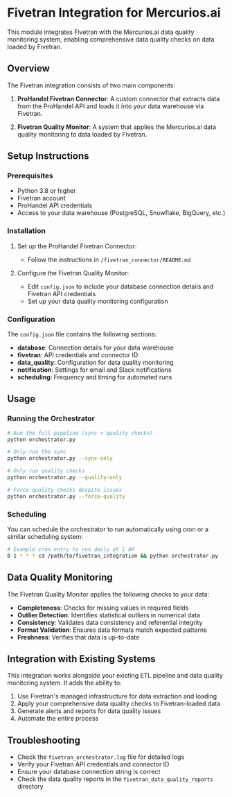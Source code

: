 # Fivetran Integration for Mercurios.ai

This module integrates Fivetran with the Mercurios.ai data quality monitoring system, enabling comprehensive data quality checks on data loaded by Fivetran.

## Overview

The Fivetran integration consists of two main components:

1. **ProHandel Fivetran Connector**: A custom connector that extracts data from the ProHandel API and loads it into your data warehouse via Fivetran.

2. **Fivetran Quality Monitor**: A system that applies the Mercurios.ai data quality monitoring to data loaded by Fivetran.

## Setup Instructions

### Prerequisites

- Python 3.8 or higher
- Fivetran account
- ProHandel API credentials
- Access to your data warehouse (PostgreSQL, Snowflake, BigQuery, etc.)

### Installation

1. Set up the ProHandel Fivetran Connector:
   - Follow the instructions in `/fivetran_connector/README.md`

2. Configure the Fivetran Quality Monitor:
   - Edit `config.json` to include your database connection details and Fivetran API credentials
   - Set up your data quality monitoring configuration

### Configuration

The `config.json` file contains the following sections:

- **database**: Connection details for your data warehouse
- **fivetran**: API credentials and connector ID
- **data_quality**: Configuration for data quality monitoring
- **notification**: Settings for email and Slack notifications
- **scheduling**: Frequency and timing for automated runs

## Usage

### Running the Orchestrator

```bash
# Run the full pipeline (sync + quality checks)
python orchestrator.py

# Only run the sync
python orchestrator.py --sync-only

# Only run quality checks
python orchestrator.py --quality-only

# Force quality checks despite issues
python orchestrator.py --force-quality
```

### Scheduling

You can schedule the orchestrator to run automatically using cron or a similar scheduling system:

```bash
# Example cron entry to run daily at 1 AM
0 1 * * * cd /path/to/fivetran_integration && python orchestrator.py
```

## Data Quality Monitoring

The Fivetran Quality Monitor applies the following checks to your data:

- **Completeness**: Checks for missing values in required fields
- **Outlier Detection**: Identifies statistical outliers in numerical data
- **Consistency**: Validates data consistency and referential integrity
- **Format Validation**: Ensures data formats match expected patterns
- **Freshness**: Verifies that data is up-to-date

## Integration with Existing Systems

This integration works alongside your existing ETL pipeline and data quality monitoring system. It adds the ability to:

1. Use Fivetran's managed infrastructure for data extraction and loading
2. Apply your comprehensive data quality checks to Fivetran-loaded data
3. Generate alerts and reports for data quality issues
4. Automate the entire process

## Troubleshooting

- Check the `fivetran_orchestrator.log` file for detailed logs
- Verify your Fivetran API credentials and connector ID
- Ensure your database connection string is correct
- Check the data quality reports in the `fivetran_data_quality_reports` directory
